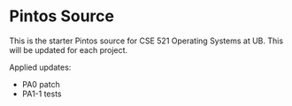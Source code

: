 # Pintos Source

This is the starter Pintos source for CSE 521 Operating Systems at UB. This will be updated for each project.

Applied updates:
- PA0 patch
- PA1-1 tests


